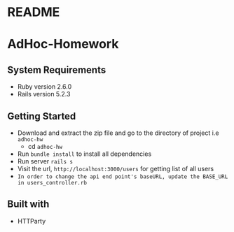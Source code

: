 # README

# AdHoc-Homework

## System Requirements
* Ruby version  2.6.0
* Rails version  5.2.3

## Getting Started
<!-- Assuming that Ruby on Rails and Ruby are already installed on a system -->
* Download and extract the zip file and go to the directory of project i.e `adhoc-hw`
    * cd `adhoc-hw`
* Run `bundle install` to install all dependencies
* Run server `rails s`
* Visit the url, `http://localhost:3000/users` for getting list of all users
* `In order to change the api end point's baseURL, update the BASE_URL in users_controller.rb`

## Built with
- HTTParty
